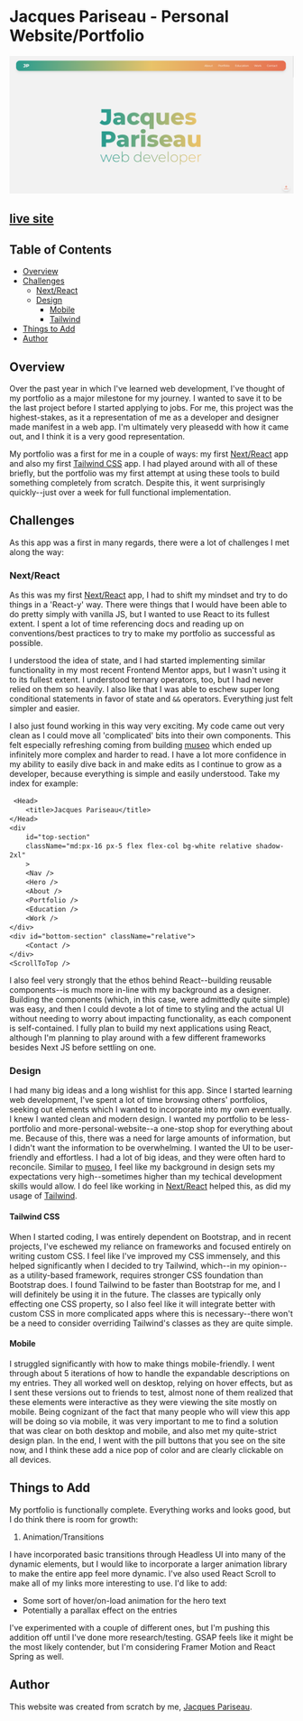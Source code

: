 # Jacques Pariseau - Personal Website/Portfolio

![](./public/images/portfolio.png)

## [live site](https://j-par.com)

## Table of Contents

- [Overview](#overview)
- [Challenges](#challenges)
    - [Next/React](#nextreact)
    - [Design](#design)
        - [Mobile](#mobile)
        - [Tailwind](#tailwind-css)
- [Things to Add](#things-to-add)
- [Author](#author)


## Overview

Over the past year in which I've learned web development, I've thought of my portfolio as a major milestone for my journey. I wanted to save it to be the last project before I started applying to jobs. For me, this project was the highest-stakes, as it a representation of me as a developer and designer made manifest in a web app. I'm ultimately very pleasedd with how it came out, and I think it is a very good representation.

My portfolio was a first for me in a couple of ways: my first [Next/React](#nextreact) app and also my first [Tailwind CSS](#tailwind-css) app. I had played around with all of these briefly, but the portfolio was my first attempt at using these tools to build something completely from scratch. Despite this, it went surprisingly quickly--just over a week for full functional implementation.



## Challenges

As this app was a first in many regards, there were a lot of challenges I met along the way:

### Next/React

As this was my first [Next/React](#nextreact) app, I had to shift my mindset and try to do things in a 'React-y' way. There were things that I would have been able to do pretty simply with vanilla JS, but I wanted to use React to its fullest extent. I spent a lot of time referencing docs and reading up on conventions/best practices to try to make my portfolio as successful as possible.

I understood the idea of state, and I had started implementing similar functionality in my most recent Frontend Mentor apps, but I wasn't using it to its fullest extent. I understood ternary operators, too, but I had never relied on them so heavily. I also like that I was able to eschew super long conditional statements in favor of state and `&&` operators. Everything just felt simpler and easier.  

I also just found working in this way very exciting. My code came out very clean as I could move all 'complicated' bits into their own components. This felt especially refreshing coming from building [museo](https://github.com/jacqueschuis/museo) which ended up infinitely more complex and harder to read. I have a lot more confidence in my ability to easily dive back in and make edits as I continue to grow as a developer, because everything is simple and easily understood. Take my index for example:

```
 <Head>
    <title>Jacques Pariseau</title>
</Head>
<div
    id="top-section"
    className="md:px-16 px-5 flex flex-col bg-white relative shadow-2xl"
    >
    <Nav />
    <Hero />
    <About />
    <Portfolio />
    <Education />
    <Work />
</div>
<div id="bottom-section" className="relative">
    <Contact />
</div>
<ScrollToTop />
```

I also feel very strongly that the ethos behind React--building reusable components--is much more in-line with my background as a designer. Building the components (which, in this case, were admittedly quite simple) was easy, and then I could devote a lot of time to styling and the actual UI without needing to worry about impacting functionality, as each component is self-contained. I fully plan to build my next applications using React, although I'm planning to play around with a few different frameworks besides Next JS before settling on one.

### Design

I had many big ideas and a long wishlist for this app. Since I started learning web development, I've spent a lot of time browsing others' portfolios, seeking out elements which I wanted to incorporate into my own eventually. I knew I wanted clean and modern design. I wanted my portfolio to be less-portfolio and more-personal-website--a one-stop shop for everything about me. Because of this, there was a need for large amounts of information, but I didn't want the information to be overwhelming. I wanted the UI to be user-friendly and effortless. I had a lot of big ideas, and they were often hard to reconcile. Similar to [museo](https://github.com/jacqueschuis/museo), I feel like my background in design sets my expectations very high--sometimes higher than my techical development skills would allow. I do feel like working in [Next/React](#nextreact) helped this, as did my usage of [Tailwind](#tailwind-css). 


#### Tailwind CSS

When I started coding, I was entirely dependent on Bootstrap, and in recent projects, I've eschewed my reliance on frameworks and focused entirely on writing custom CSS. I feel like I've improved my CSS immensely, and this helped significantly when I decided to try Tailwind, which--in my opinion--as a utility-based framework, requires stronger CSS foundation than Bootstrap does. I found Tailwind to be faster than Bootstrap for me, and I will definitely be using it in the future. The classes are typically only effecting one CSS property, so I also feel like it will integrate better with custom CSS in more complicated apps where this is necessary--there won't be a need to consider overriding Tailwind's classes as they are quite simple.

#### Mobile

I struggled significantly with how to make things mobile-friendly. I went through about 5 iterations of how to handle the expandable descriptions on my entries. They all worked well on desktop, relying on hover effects, but as I sent these versions out to friends to test, almost none of them realized that these elements were interactive as they were viewing the site mostly on mobile. Being cognizant of the fact that many people who will view this app will be doing so via mobile, it was very important to me to find a solution that was clear on both desktop and mobile, and also met my quite-strict design plan. In the end, I went with the pill buttons that you see on the site now, and I think these add a nice pop of color and are clearly clickable on all devices.


## Things to Add

My portfolio is functionally complete. Everything works and looks good, but I do think there is room for growth:

1. Animation/Transitions

I have incorporated basic transitions through Headless UI into many of the dynamic elements, but I would like to incorporate a larger animation library to make the entire app feel more dynamic. I've also used React Scroll to make all of my links more interesting to use. I'd like to add:

- Some sort of hover/on-load animation for the hero text
- Potentially a parallax effect on the entries

I've experimented with a couple of different ones, but I'm pushing this addition off until I've done more research/testing. GSAP feels like it might be the most likely contender, but I'm considering Framer Motion and React Spring as well.

## Author

This website was created from scratch by me, [Jacques Pariseau](https://j-par.com).
